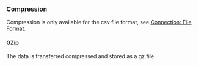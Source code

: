 ### Compression

Compression is only available for the csv file format, see [Connection: File Format](#file-format).

#### GZip
The data is transferred compressed and stored as a gz file. 

